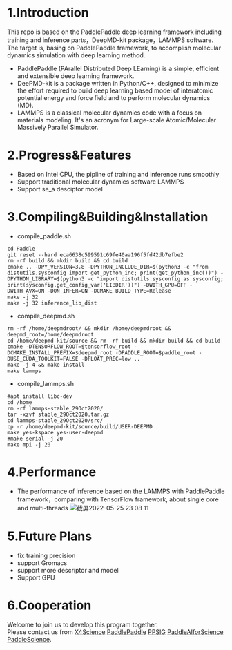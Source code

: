 # 1.Introduction
This repo is based on the PaddlePaddle deep learning framework including training and inference parts，DeepMD-kit package，LAMMPS software. The target is, basing on PaddlePaddle framework, to accomplish molecular dynamics simulation with deep learning method.
- PaddlePaddle (PArallel Distributed Deep LEarning) is a simple, efficient and extensible deep learning framework.
- DeePMD-kit is a package written in Python/C++, designed to minimize the effort required to build deep learning based model of interatomic potential energy and force field and to perform molecular dynamics (MD).
- LAMMPS is a classical molecular dynamics code with a focus on materials modeling. It's an acronym for Large-scale Atomic/Molecular Massively Parallel Simulator.

# 2.Progress&Features
- Based on Intel CPU, the pipline of training and inference runs smoothly
- Support traditional molecular dynamics software LAMMPS
- Support se_a desciptor model

# 3.Compiling&Building&Installation
- compile_paddle.sh  
```
cd Paddle  
git reset --hard eca6638c599591c69fe40aa196f5fd42db7efbe2  
rm -rf build && mkdir build && cd build  
cmake .. -DPY_VERSION=3.8 -DPYTHON_INCLUDE_DIR=$(python3 -c "from distutils.sysconfig import get_python_inc; print(get_python_inc())") -DPYTHON_LIBRARY=$(python3 -c "import distutils.sysconfig as sysconfig; print(sysconfig.get_config_var('LIBDIR'))") -DWITH_GPU=OFF -DWITH_AVX=ON -DON_INFER=ON -DCMAKE_BUILD_TYPE=Release  
make -j 32  
make -j 32 inference_lib_dist  
```
- compile_deepmd.sh  
```
rm -rf /home/deepmdroot/ && mkdir /home/deepmdroot && deepmd_root=/home/deepmdroot
cd /home/deepmd-kit/source && rm -rf build && mkdir build && cd build
cmake -DTENSORFLOW_ROOT=$tensorflow_root -DCMAKE_INSTALL_PREFIX=$deepmd_root -DPADDLE_ROOT=$paddle_root -DUSE_CUDA_TOOLKIT=FALSE -DFLOAT_PREC=low ..
make -j 4 && make install
make lammps
```
- compile_lammps.sh  
```
#apt install libc-dev
cd /home
rm -rf lammps-stable_29Oct2020/
tar -xzvf stable_29Oct2020.tar.gz
cd lammps-stable_29Oct2020/src/
cp -r /home/deepmd-kit/source/build/USER-DEEPMD .
make yes-kspace yes-user-deepmd
#make serial -j 20
make mpi -j 20
```

# 4.Performance
- The performance of inference based on the LAMMPS with PaddlePaddle framework，comparing with TensorFlow framework, about single core and multi-threads
![截屏2022-05-25 23 08 11](https://user-images.githubusercontent.com/50223303/170295703-32e18058-aff9-4368-93cd-38a1ed787e8a.png)
  
# 5.Future Plans
- fix training precision
- support Gromacs
- support more descriptor and model
- Support GPU

# 6.Cooperation
Welcome to join us to develop this program together.  
Please contact us from [X4Science](https://github.com/X4Science) [PaddlePaddle](https://www.paddlepaddle.org.cn) [PPSIG](https://www.paddlepaddle.org.cn/sig) [PaddleAIforScience](https://www.paddlepaddle.org.cn/science) [PaddleScience](https://github.com/PaddlePaddle/PaddleScience).
